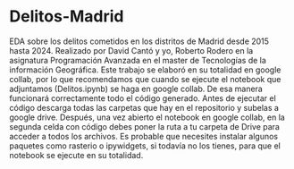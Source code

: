 # Delitos-Madrid
EDA sobre los delitos cometidos en los distritos de Madrid desde 2015 hasta 2024. Realizado por David Cantó y yo, Roberto Rodero en la asignatura Programación Avanzada en el master de Tecnologías de la información Geográfica.
Este trabajo se elaboró en su totalidad en google collab, por lo que recomendamos que cuando se ejecute el notebook que adjuntamos (Delitos.ipynb) se haga en google collab. De esa manera funcionará correctamente todo el código generado. Antes de ejecutar el código descarga todas las carpetas que hay en el repositorio y subelas a google drive. Después, una vez abierto el notebook en google collab, en la segunda celda con código debes poner la ruta a tu carpeta de Drive para acceder a todos los archivos. Es probable que necesites instalar algunos paquetes como rasterio o ipywidgets, si todavía no los tienes, para que el notebook se ejecute en su totalidad.

